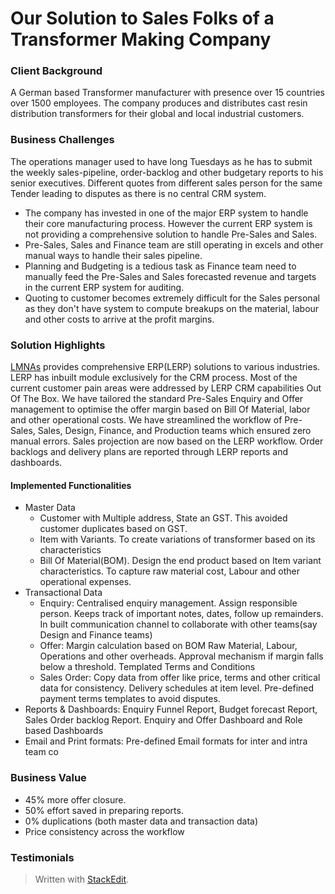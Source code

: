 
# Our Solution to Sales Folks of a Transformer Making Company

### Client Background
A German based Transformer manufacturer with presence over 15 countries over 1500 employees. The company produces and distributes cast resin distribution transformers for their global and local industrial customers. 
### Business Challenges
The operations manager used to have long Tuesdays as he has to submit the weekly sales-pipeline, order-backlog and other budgetary reports to his senior executives.
Different quotes from different sales person for the same Tender leading to disputes as there is no central CRM system.
 - The company has invested in one of the major ERP system to handle their  core manufacturing process. However the current ERP system is not providing a comprehensive solution to handle Pre-Sales and Sales. 
 - Pre-Sales, Sales and Finance team are still operating in excels and other manual ways to handle their sales pipeline.
 - Planning and Budgeting is a tedious task as Finance team need to manually feed the Pre-Sales and Sales forecasted revenue and targets in the current ERP system for auditing. 
 - Quoting to customer becomes extremely difficult for the Sales personal as they don't have system to compute breakups on the material, labour and other costs to arrive at the profit margins.

### Solution Highlights
[LMNAs](https://lmnas.com) provides comprehensive ERP(LERP) solutions to various industries. LERP has inbuilt module exclusively for the CRM process. Most of the current customer pain areas were addressed by LERP CRM capabilities Out Of The Box.
We have tailored the standard Pre-Sales Enquiry and Offer management to optimise the offer margin based on Bill Of Material, labor and other operational costs.
We have streamlined the workflow of Pre-Sales, Sales, Design, Finance, and Production teams which ensured zero manual errors. Sales projection are now  based on the LERP workflow. Order backlogs and delivery plans are reported through LERP reports and dashboards.
#### Implemented Functionalities

 - Master Data
	 - Customer with Multiple address, State an GST. This avoided customer duplicates based on GST.
	 - Item with Variants. To create variations of transformer based on its characteristics
	 - Bill Of Material(BOM). Design the end product based on Item variant characteristics. To capture raw material cost, Labour and other operational expenses. 
 - Transactional Data
	 - Enquiry: Centralised enquiry management. Assign responsible person. Keeps track of important notes, dates, follow up remainders. In built communication channel to collaborate with other teams(say Design and Finance teams)
	 - Offer: Margin calculation based on BOM Raw Material, Labour, Operations and other overheads. Approval mechanism if margin falls below a threshold. Templated Terms and Conditions
	 - Sales Order: Copy data from offer like price, terms and other critical data for consistency. Delivery schedules at item level. Pre-defined payment terms templates to avoid disputes.
 - Reports & Dashboards: Enquiry Funnel Report, Budget forecast Report, Sales Order backlog Report. Enquiry and Offer Dashboard and Role based Dashboards
 - Email and Print formats: Pre-defined Email formats for inter and intra team co

### Business Value
 - 45% more offer closure. 
 - 50% effort saved in preparing reports. 
 - 0% duplications (both master data and transaction data) 
 - Price consistency across the workflow

### Testimonials


> Written with [StackEdit](https://stackedit.io/).
<!--stackedit_data:
eyJoaXN0b3J5IjpbLTE4ODkxMDQyOTQsLTgwODc5MjkzNywtOT
c2MzUxNzY3LDE5NTAyNjI1OTAsMTc3OTk1MjY5NCwtNzkxMTEy
NzIxLC0yMDgyMDE1MjM3LDYyNTM5MjQ4MiwxOTM5MzE3NjA4LD
E0OTQ1MjUzNTYsNjU0MDIxMzQ3LDIxMjgyNjI0NzMsLTM3NjI0
ODg3MCwtMjAzNzI1NTI1NywtMTI5NzEzODY4M119
-->